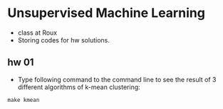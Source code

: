 # Unsupervised Machine Learning
* class at Roux
* Storing codes for hw solutions.

## hw 01

* Type following command to the command line to see the result of 3 different algorithms of k-mean clustering:
```
make kmean
```